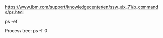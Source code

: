 https://www.ibm.com/support/knowledgecenter/en/ssw_aix_71/p_commands/ps.html

ps -ef


Process tree:
ps -T 0
